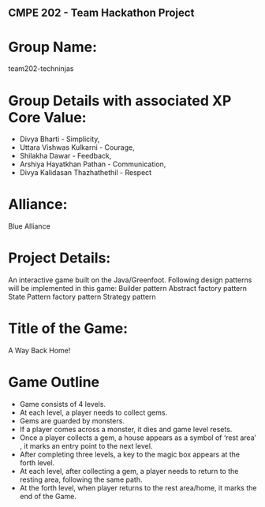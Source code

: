 ## CMPE 202 - Team Hackathon Project

# Group Name:
team202-techninjas

# Group Details with associated XP Core Value:
* Divya Bharti - Simplicity,
* Uttara Vishwas Kulkarni - Courage,
* Shilakha Dawar - Feedback,
* Arshiya Hayatkhan Pathan - Communication,
* Divya Kalidasan Thazhathethil - Respect

# Alliance:
Blue Alliance

# Project Details:
An interactive game built on the Java/Greenfoot.
Following design patterns will be implemented in this game:
Builder pattern
Abstract factory pattern 
State Pattern
factory pattern 
Strategy pattern

# Title of the Game:
A Way Back Home!

# Game Outline
* Game consists of 4 levels. 
* At each level, a player needs to collect gems.
* Gems are guarded by monsters. 
* If a player comes across a monster, it dies and game level resets.
* Once a player collects a gem, a house appears as a symbol of ‘rest area’ , it marks an entry point to the next level.
* After completing three levels, a key to the magic box appears at the forth level.
* At each level, after collecting a gem, a player needs to return to the resting area, following the same path.
* At the forth level, when player returns to the rest area/home, it marks the end of the Game.






